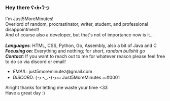 ### Hey there ʕ•́ᴥ•̀ʔっ


I'm Just5MoreMinutes!<br>
Overlord of random, procrastinator, writer, student, and professional disappointment!<br>And of course also a developer, but that's not of importance now is it...
<br><br>
<i><b>Languages</b></i>: HTML, CSS, Python, Go, Assembly, also a bit of Java and C<br>
<i><b>Focusing on</b></i>: Everything and nothing; for short, <i>random bullshit go</i><br>
<i><b>Contact</b></i>: If you want to reach out to me for whatever reason please feel free to do so via discord or email!
<ul>
    <li><i>EMAIL</i>: just5moreminutez@gmail.com</li>
    <li><i>DISCORD</i>: (っ◔◡◔)っ💤 Just5MoreMinutes 💤#0001</li>
</ul>
Alright thanks for letting me waste your time <33<br>
Have a great day :)
